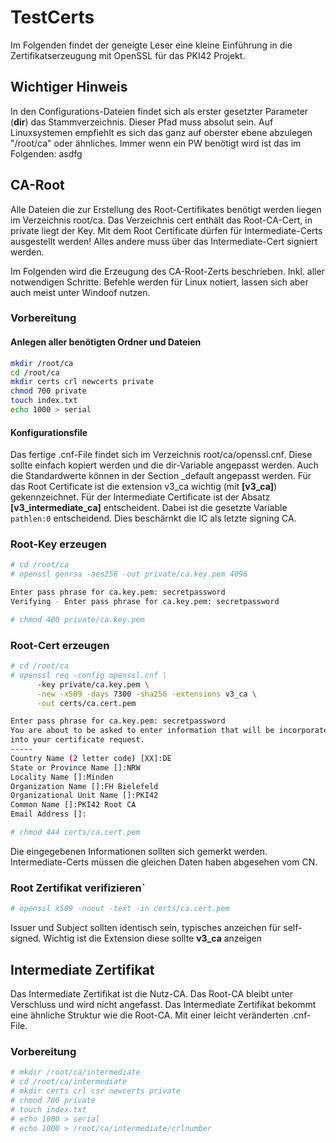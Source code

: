 # TestCerts
Im Folgenden findet der geneigte Leser eine kleine Einführung in die Zertifikatserzeugung mit OpenSSL für das PKI42 Projekt.

## Wichtiger Hinweis
In den Configurations-Dateien findet sich als erster gesetzter Parameter (**dir**) das Stammverzeichnis. Dieser Pfad muss absolut sein. Auf Linuxsystemen empfiehlt es sich das ganz auf oberster ebene abzulegen "/root/ca" oder ähnliches. Immer wenn ein PW benötigt wird ist das im Folgenden: asdfg

## CA-Root
Alle Dateien die zur Erstellung des Root-Certifikates benötigt werden liegen im Verzeichnis root/ca. Das Verzeichnis cert enthält das Root-CA-Cert, in private liegt der Key. Mit dem Root Certificate dürfen für Intermediate-Certs ausgestellt werden! Alles andere muss über das Intermediate-Cert signiert werden.

Im Folgenden wird die Erzeugung des CA-Root-Zerts beschrieben. Inkl. aller notwendigen Schritte. Befehle werden für Linux notiert, lassen sich aber auch meist unter Windoof nutzen.

### Vorbereitung

#### Anlegen aller benötigten Ordner und Dateien
```bash
mkdir /root/ca
cd /root/ca
mkdir certs crl newcerts private
chmod 700 private
touch index.txt
echo 1000 > serial
```
#### Konfigurationsfile
Das fertige .cnf-File findet sich im Verzeichnis root/ca/openssl.cnf. Diese sollte einfach kopiert werden und die dir-Variable angepasst werden. Auch die Standardwerte können in der Section _default angepasst werden. Für das Root Certificate ist die extension v3_ca wichtig (mit **[v3_ca]**) gekennzeichnet. Für der Intermediate Certificate ist der Absatz **[v3_intermediate_ca]** entscheident. Dabei ist die gesetzte Variable `pathlen:0` entscheidend. Dies beschärnkt die IC als letzte signing CA.

### Root-Key erzeugen

```bash
# cd /root/ca
# openssl genrsa -aes256 -out private/ca.key.pem 4096

Enter pass phrase for ca.key.pem: secretpassword
Verifying - Enter pass phrase for ca.key.pem: secretpassword

# chmod 400 private/ca.key.pem
```
### Root-Cert erzeugen

```bash
# cd /root/ca
# openssl req -config openssl.cnf \
      -key private/ca.key.pem \
      -new -x509 -days 7300 -sha256 -extensions v3_ca \
      -out certs/ca.cert.pem

Enter pass phrase for ca.key.pem: secretpassword
You are about to be asked to enter information that will be incorporated
into your certificate request.
-----
Country Name (2 letter code) [XX]:DE
State or Province Name []:NRW
Locality Name []:Minden
Organization Name []:FH Bielefeld
Organizational Unit Name []:PKI42
Common Name []:PKI42 Root CA
Email Address []:

# chmod 444 certs/ca.cert.pem
```

Die eingegebenen Informationen sollten sich gemerkt werden. Intermediate-Certs müssen die gleichen Daten haben abgesehen vom CN.

### Root Zertifikat verifizieren`
```bash
# openssl x509 -noout -text -in certs/ca.cert.pem
```

Issuer und Subject sollten identisch sein, typisches anzeichen für self-signed. Wichtig ist die Extension diese sollte **v3_ca** anzeigen

## Intermediate Zertifikat
Das Intermediate Zertifikat ist die Nutz-CA. Das Root-CA bleibt unter Verschluss und wird nicht angefasst. Das Intermediate Zertifikat bekommt eine ähnliche Struktur wie die Root-CA. Mit einer leicht veränderten .cnf-File.

### Vorbereitung

```bash
# mkdir /root/ca/intermediate
# cd /root/ca/intermediate
# mkdir certs crl csr newcerts private
# chmod 700 private
# touch index.txt
# echo 1000 > serial
# echo 1000 > /root/ca/intermediate/crlnumber
```

